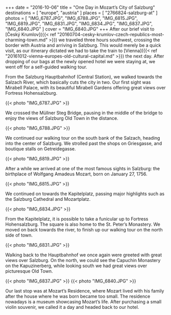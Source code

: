 +++
date    = "2016-10-06"
title   = "One Day in Mozart’s City of Salzburg"
destinations = [ "europe", "austria" ]
places  = [ "2766824-salzburg-at" ]
photos  = [
  "IMG_6787.JPG", "IMG_6788.JPG", "IMG_6815.JPG", "IMG_6819.JPG", "IMG_6831.JPG",
  "IMG_6834.JPG", "IMG_6837.JPG", "IMG_6840.JPG"
]
cover = "IMG_6840.JPG"
+++
After our brief visit to [Český Krumlov]({{< ref "20160704-cesky-krumlov-czech-republics-most-charming-town.md" >}}) we traveled three hours southwest, crossing the border with Austria and arriving in Salzburg. This would merely be a quick visit, as our itinerary dictated we had to take the train to [Vienna]({{< ref "20161012-vienna-europes-old-cultural-capital.md" >}}) the next day. After dropping of our bags at the newly opened hotel we were staying at, we went off for a self-guided walking tour.

<!--more-->
From the Salzburg Hauptbahnhof (Central Station), we walked towards the Salzach River, which basically cuts the city in two. Our first sight was Mirabell Palace, with its beautiful Mirabell Gardens offering great views over Fortress Hohensalzburg.

{{< photo "IMG_6787.JPG" >}}

We crossed the Müllner Steg Bridge, pausing in the middle of the bridge to enjoy the views of Salzburg Old Town in the distance.

{{< photo "IMG_6788.JPG" >}}

We continued our walking tour on the south bank of the Salzach, heading into the center of Salzburg. We strolled past the shops on Griesgasse, and boutique stalls on Getreidegasse.

{{< photo "IMG_6819.JPG" >}}

After a while we arrived at one of the most famous sights in Salzburg: the birthplace of Wolfgang Amadeus Mozart, born on January 27, 1756.

{{< photo "IMG_6815.JPG" >}}

We continued on towards the Kapitelplatz, passing major highlights such as the Salzburg Cathedral and Mozartplatz.

{{< photo "IMG_6834.JPG" >}}

From the Kapitelplatz, it is possible to take a funicular up to Fortress Hohensalzburg. The square is also home to the St. Peter’s Monastery. We moved on back towards the river, to finish up our walking tour on the north side of town.

{{< photo "IMG_6831.JPG" >}}

Walking back to the Hauptbahnhof we once again were greeted with great views over Salzburg. On the north, we could see the Capuchin Monastery on the Kapuzinerberg, while looking south we had great views over picturesque Old Town.

{{< photo "IMG_6837.JPG" >}}
{{< photo "IMG_6840.JPG" >}}

Our last stop was at Mozart’s Residence, where Mozart lived with his family after the house where he was born became too small. The residence nowadays is a museum showcasing Mozart’s life. After purchasing a small violin souvenir, we called it a day and headed back to our hotel.